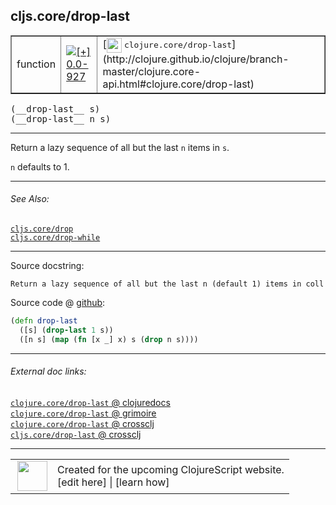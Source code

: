 ## cljs.core/drop-last



 <table border="1">
<tr>
<td>function</td>
<td><a href="https://github.com/cljsinfo/cljs-api-docs/tree/0.0-927"><img valign="middle" alt="[+] 0.0-927" title="Added in 0.0-927" src="https://img.shields.io/badge/+-0.0--927-lightgrey.svg"></a> </td>
<td>
[<img height="24px" valign="middle" src="http://i.imgur.com/1GjPKvB.png"> <samp>clojure.core/drop-last</samp>](http://clojure.github.io/clojure/branch-master/clojure.core-api.html#clojure.core/drop-last)
</td>
</tr>
</table>


 <samp>
(__drop-last__ s)<br>
</samp>
 <samp>
(__drop-last__ n s)<br>
</samp>

---

Return a lazy sequence of all but the last `n` items in `s`.

`n` defaults to 1.

---


###### See Also:

[`cljs.core/drop`](cljs.core_drop.md)<br>
[`cljs.core/drop-while`](cljs.core_drop-while.md)<br>

---


Source docstring:

```
Return a lazy sequence of all but the last n (default 1) items in coll
```


Source code @ [github](https://github.com/clojure/clojurescript/blob/r1424/src/cljs/cljs/core.cljs#L2447-L2450):

```clj
(defn drop-last
  ([s] (drop-last 1 s))
  ([n s] (map (fn [x _] x) s (drop n s))))
```

<!--
Repo - tag - source tree - lines:

 <pre>
clojurescript @ r1424
└── src
    └── cljs
        └── cljs
            └── <ins>[core.cljs:2447-2450](https://github.com/clojure/clojurescript/blob/r1424/src/cljs/cljs/core.cljs#L2447-L2450)</ins>
</pre>

-->

---



###### External doc links:

[`clojure.core/drop-last` @ clojuredocs](http://clojuredocs.org/clojure.core/drop-last)<br>
[`clojure.core/drop-last` @ grimoire](http://conj.io/store/v1/org.clojure/clojure/1.7.0-beta3/clj/clojure.core/drop-last/)<br>
[`clojure.core/drop-last` @ crossclj](http://crossclj.info/fun/clojure.core/drop-last.html)<br>
[`cljs.core/drop-last` @ crossclj](http://crossclj.info/fun/cljs.core.cljs/drop-last.html)<br>

---

 <table>
<tr><td>
<img valign="middle" align="right" width="48px" src="http://i.imgur.com/Hi20huC.png">
</td><td>
Created for the upcoming ClojureScript website.<br>
[edit here] | [learn how]
</td></tr></table>

[edit here]:https://github.com/cljsinfo/cljs-api-docs/blob/master/cljsdoc/cljs.core_drop-last.cljsdoc
[learn how]:https://github.com/cljsinfo/cljs-api-docs/wiki/cljsdoc-files

<!--

This information was too distracting to show to readers, but I'll leave it
commented here since it is helpful to:

- pretty-print the data used to generate this document
- and show how to retrieve that data



The API data for this symbol:

```clj
{:description "Return a lazy sequence of all but the last `n` items in `s`.\n\n`n` defaults to 1.",
 :ns "cljs.core",
 :name "drop-last",
 :signature ["[s]" "[n s]"],
 :history [["+" "0.0-927"]],
 :type "function",
 :related ["cljs.core/drop" "cljs.core/drop-while"],
 :full-name-encode "cljs.core_drop-last",
 :source {:code "(defn drop-last\n  ([s] (drop-last 1 s))\n  ([n s] (map (fn [x _] x) s (drop n s))))",
          :title "Source code",
          :repo "clojurescript",
          :tag "r1424",
          :filename "src/cljs/cljs/core.cljs",
          :lines [2447 2450]},
 :full-name "cljs.core/drop-last",
 :clj-symbol "clojure.core/drop-last",
 :docstring "Return a lazy sequence of all but the last n (default 1) items in coll"}

```

Retrieve the API data for this symbol:

```clj
;; from Clojure REPL
(require '[clojure.edn :as edn])
(-> (slurp "https://raw.githubusercontent.com/cljsinfo/cljs-api-docs/catalog/cljs-api.edn")
    (edn/read-string)
    (get-in [:symbols "cljs.core/drop-last"]))
```

-->
